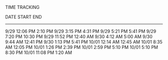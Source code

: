 TIME TRACKING

DATE    START       END
----    --------    --------
9/29    12:06 PM    2:10 PM
9/29    3:15 PM     4:31 PM
9/29    5:21 PM     5:41 PM
9/29    7:20 PM     10:30 PM
9/29    11:52 PM    12:40 AM
9/30    4:12 AM     5:00 AM
9/30    9:44 AM     12:41 PM
9/30    1:13 PM     5:41 PM
10/01   12:14 AM    12:45 AM
10/01   8:35 AM     12:05 PM
10/01   1:26 PM     2:39 PM
10/01   2:59 PM     5:10 PM
10/01   5:10 PM     8:30 PM
10/01   11:08 PM    1:20 AM
